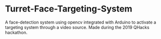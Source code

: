 # Turret-Face-Targeting-System
A face-detection system using opencv integrated with Arduino to activate a targeting system through a video source. Made during the 2019 QHacks hackathon.
